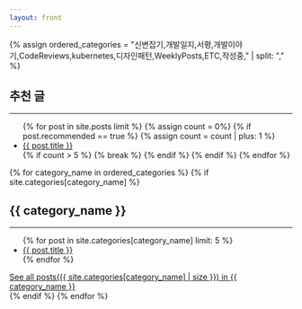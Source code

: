 ```yaml
---
layout: front
---
```


<head> <meta name="google-site-verification" content="swFW3uc8I4itY8f-nuRC4KyC8OevDsMkTn_SnB_sOGE" /> </head>

{% assign ordered_categories = "신변잡기,개발일지,서평,개발이야기,CodeReviews,kubernetes,디자인패턴,WeeklyPosts,ETC,작성중," | split: "," %}

<div class="grid-container">
    <div class="grid-item recommended">
        <h2>추천 글</h2>
        <hr>
        <ul>
            {% for post in site.posts limit %}
                {% assign count = 0%}
                {% if post.recommended == true %}
                    {% assign count = count | plus: 1 %}
                    <li><a href="{{ post.url }}">{{ post.title }}</a></li>
                    {% if count > 5 %}
                        {% break %}
                    {% endif %}
                {% endif %}
            {% endfor %}
        </ul>
    </div>

{% for category_name in ordered_categories %}
    {% if site.categories[category_name] %}
        <div class="grid-item {% if category_name == '작성중' %}in-progress{% endif %}">
            <h2>{{ category_name }}</h2>
            <hr>
            <ul>
                {% for post in site.categories[category_name] limit: 5 %}
                    <li> <a href="{{ post.url }}">{{ post.title }}</a> </li>
                {% endfor %}
            </ul>
                <a href="/categories/{{ category_name }}">See all posts({{ site.categories[category_name] | size }}) in {{ category_name }}</a>
        </div>
    {% endif %}
{% endfor %}

</div>

